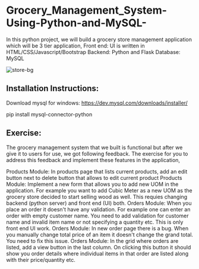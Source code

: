 # Grocery_Management_System-Using-Python-and-MySQL-
In this python project, we will build a grocery store management application which will be 3 tier application,  Front end: UI is written in HTML/CSS/Javascript/Bootstrap Backend: Python and Flask Database: MySQL

![store-bg](https://github.com/Panchadip-128/Grocery_Management_System-Using-Python-and-MySQL-/assets/165953910/43a0980b-0122-47a5-8b72-2091486c5d6f)

Installation Instructions:
---------------------------
Download mysql for windows: https://dev.mysql.com/downloads/installer/

pip install mysql-connector-python

Exercise:
----------
The grocery management system that we built is functional but after we give it to users for use, we got following feedback. The exercise for you to address this feedback and implement these features in the application,

Products Module: In products page that lists current products, add an edit button next to delete button that allows to edit current product
Products Module: Implement a new form that allows you to add new UOM in the application. For example you want to add Cubic Meter as a new UOM as the grocery store decided to start selling wood as well. This requies changing backend (python server) and front end (UI) both.
Orders Module: When you place an order it doesn't have any validation. For example one can enter an order with empty customer name. You need to add validation for customer name and invalid item name or not specifying a quantity etc. This is only front end UI work.
Orders Module: In new order page there is a bug. When you manually change total price of an item it doesn't change the grand total. You need to fix this issue.
Orders Module: In the grid where orders are listed, add a view button in the last column. On clicking this button it should show you order details where individual items in that order are listed along with their price/quantity etc.
